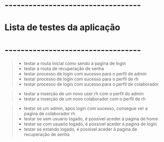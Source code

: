 # ----------------------------------
# Lista de testes da aplicação
# ----------------------------------

> - testar a routa inicial como sendo a pagina de login
> - testar a routa de recuperação de senha
> - testar processo de login com sucesso para o perfil de admin
> - testar processo de login com sucesso para o perfil de rh
> - testar processo de login com sucesso para o perfil de colaborador

> - testar a inserção de um novo user rh com o perfil do admin
> - testar a inserção de um novo colaborador com o perfil de rh

> - testar se um admin, apos login com sucesso, consegue ver a pagina de colaborador rh
> - testar se sem usuario logado, é possivel aceder á pagina de home
> - testar se com usuario logado, é possivel aceder á pagina de login
> - testar se estando logado, é possivel aceder á pagina de recuperação de senha
